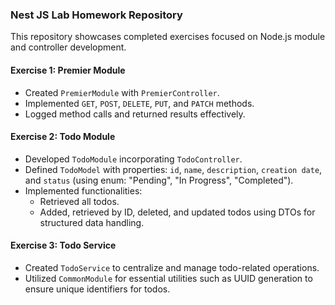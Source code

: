 ### Nest JS Lab Homework Repository

This repository showcases completed exercises focused on Node.js module and controller development.

#### Exercise 1: Premier Module

- Created `PremierModule` with `PremierController`.
- Implemented `GET`, `POST`, `DELETE`, `PUT`, and `PATCH` methods.
- Logged method calls and returned results effectively.

#### Exercise 2: Todo Module

- Developed `TodoModule` incorporating `TodoController`.
- Defined `TodoModel` with properties: `id`, `name`, `description`, `creation date`, and `status` (using enum: "Pending", "In Progress", "Completed").
- Implemented functionalities:
  - Retrieved all todos.
  - Added, retrieved by ID, deleted, and updated todos using DTOs for structured data handling.

#### Exercise 3: Todo Service

- Created `TodoService` to centralize and manage todo-related operations.
- Utilized `CommonModule` for essential utilities such as UUID generation to ensure unique identifiers for todos.
